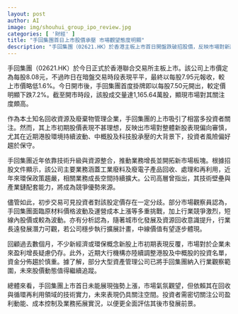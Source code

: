 ```yaml
---
layout: post
author: AI
image: img/shouhui_group_ipo_review.jpg
categories: [ '財經' ]
title: "手回集團首日上市股價承壓 市場觀望態度明顯"
description: "手回集團（02621.HK）於香港主板上市首日開盤跌破招股價，反映市場對新股審慎態度。雖受益於行業技術壁壘和環保趨勢，其短線表現仍受成本壓力及行業競爭牽制。市場聚焦公司未來盈利與擴展進展，後市價值仍有待觀察。"
---
```

手回集團（02621.HK）於今日正式於香港聯合交易所主板上市。該公司上市價定為每股8.08元，不過昨日在暗盤交易時段表現平平，最終以每股7.95元報收，較上市價略低1.6%。今日開市後，手回集團首度掛牌即以每股7.50元開出，較定價明顯下跌7.2%。截至開市時段，該股成交量達1,165.64萬股，顯現市場對其關注度頗高。

作為本土知名回收資源及廢棄物管理企業，手回集團的上市吸引了相當多投資者關注。然而，其上市初期股價表現不甚理想，反映出市場對整體新股表現偏向審慎，尤其在近期港股環境持續波動、中概股及科技股承壓的大背景下，投資者風險偏好趨於保守。

手回集團近年依靠技術升級與資源整合，推動業務增長並開拓新市場板塊。根據招股文件顯示，該公司主要業務涵蓋工業廢料及廢電子產品回收、處理和再利用，近年來環保政策趨嚴，相關業務成長空間持續擴大。公司高層曾指出，其技術壁壘與產業鏈配套能力，將成為競爭優勢來源。

儘管如此，初步交易可見投資者對該股定價存在一定分歧。部分市場觀察員認為，手回集團面臨原材料價格波動及運營成本上漲等多重挑戰，加上行業競爭激烈，短線內股價或較為波動。亦有分析認為，隨著城市化發展及資源回收意識提升，行業長遠發展潛力可觀，若公司穩步執行擴展計畫，中線價值有望逐步體現。

回顧過去數個月，不少新經濟或環保概念新股上市初期表現反覆，市場對於企業未來盈利增長疑慮仍存。此外，近期大行機構亦陸續調整港股及中概股的投資名單，資金分佈趨於慎重。據了解，部分大型資產管理公司已將手回集團納入行業觀察範圍，未來股價動態值得繼續追蹤。

總體來看，手回集團上市首日未能展現強勢上漲，市場氣氛觀望，但依賴其在回收與循環再利用領域的技術實力，未來表現仍具關注空間。投資者需密切關注公司盈利動能、成本控制及業務拓展實況，以便更全面評估其後市發展前景。